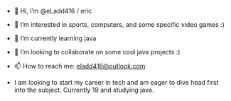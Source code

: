 - 👋 Hi, I’m @eLadd416 / eric
- 👀 I’m interested in sports, computers, and some specific video games :)
- 🌱 I’m currently learning java
- 💞️ I’m looking to collaborate on some cool java projects :)
- 📫 How to reach me: eladd416@outlook.com

- I am looking to start my career in tech and am eager to dive head first into the subject. Currently 19 and studying java. 
<!---
eLadd416/eLadd416 is a ✨ special ✨ repository because its `README.md` (this file) appears on your GitHub profile.
You can click the Preview link to take a look at your changes.
--->
